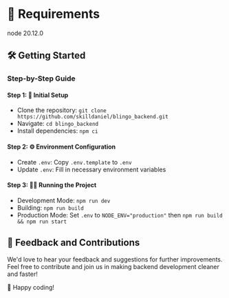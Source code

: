 # 🚀 Requirements

node 20.12.0

## 🛠️ Getting Started

### Step-by-Step Guide

#### Step 1: 🚀 Initial Setup

- Clone the repository: `git clone https://github.com/skilldaniel/blingo_backend.git`
- Navigate: `cd blingo_backend`
- Install dependencies: `npm ci`

#### Step 2: ⚙️ Environment Configuration

- Create `.env`: Copy `.env.template` to `.env`
- Update `.env`: Fill in necessary environment variables

#### Step 3: 🏃‍♂️ Running the Project

- Development Mode: `npm run dev`
- Building: `npm run build`
- Production Mode: Set `.env` to `NODE_ENV="production"` then `npm run build && npm run start`

## 🤝 Feedback and Contributions

We'd love to hear your feedback and suggestions for further improvements. Feel free to contribute and join us in making backend development cleaner and faster!

🎉 Happy coding!
